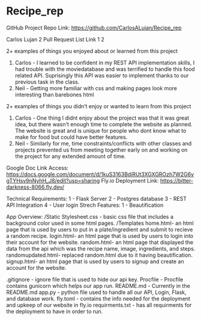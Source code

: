 # Recipe_rep
GitHub Project Repo Link: https://github.com/CarlosALujan/Recipe_rep

Carlos Lujan 2 Pull Request List Link
1
2

2+ examples of things you enjoyed about or learned from this project
1. Carlos - I learned to be confident in my REST API implementation skills, I had trouble with the moviedatabase and was terrified to 
handle this food related API. Suprisingly this API was easier to implement thanks to our previous task in the class.
2. Neil - Getting more familiar with css and making pages look more interesting than barebones html

2+ examples of things you didn’t enjoy or wanted to learn from this project
1. Carlos - One thing I didnt enjoy about the project was that it was great idea, but there wasn't enough time to complete the website as planned. The website is great and is unique for people who dont know what to make for food but could have better features.
2. Neil - Similarly for me, time constraints/conflicts with other classes and projects prevented us from meeting together early on and working on the project for any extended amount of time.

Google Doc Link Access: https://docs.google.com/document/d/1kuS3163BdiRUt3XGXGROzh7W2G6vgTYHsv9nNyhH_J8/edit?usp=sharing
Fly.io Deployment Link: https://bitter-darkness-8066.fly.dev/


Technical Requirements:
1 - Flask Server
2 - Postgres database
3 - REST API Integration
4 - User login
Strech Features:
1 - Beautification

App Overview:
/Static
  Stylesheet.css - basic css file that includes a background color used in some html pages.
/Templates
  home.html- an html page that is used by users to put in a plate/ingredient and submit to recieve a random recipe.
  login.html- an html page that is used by users to login into their account for the website.
  random.html- an html page that displayed the data from the api which was the recipe name, image, ingredients, and steps.
  randomupdated.html- replaced random.html due to it having beautification.
  signup.html- an html page that is used by users to signup and create an account for the website.
  
.gitignore - ignore file that is used to hide our api key.
Procfile - Procfile contains gunicorn which helps our app run.
README.md - Currently in the README.md
app.py - python file used to handle all our API, Login, Flask, and database work.
fly.toml - contains the info needed for the deployment and upkeep of our website in fly.io
requirments.txt - has all requirments for the deployment to have in order to run.
